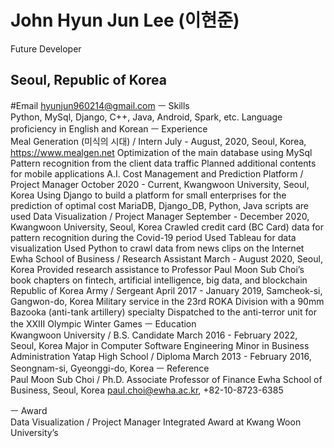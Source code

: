 # John Hyun Jun Lee (이현준)

Future Developer

## Seoul, Republic of Korea


#Email
hyunjun960214@gmail.com
ㅡ
Skills	 
Python, MySql, Django, C++, Java, Android, Spark, etc.
Language proficiency in English and Korean
ㅡ
Experience	 
Meal Generation (미식의 시대) / Intern
July - August, 2020,  Seoul, Korea, https://www.mealgen.net
Optimization of the main database using MySql
Pattern recognition from the client data traffic
Planned additional contents for mobile applications
A.I. Cost Management and Prediction Platform / Project Manager
October 2020 - Current, Kwangwoon University, Seoul, Korea
Using Django to build a platform for small enterprises for the prediction of optimal cost 
MariaDB, Django_DB, Python, Java scripts are used
Data Visualization / Project Manager
September - December 2020, Kwangwoon University, Seoul, Korea
Crawled credit card (BC Card) data for pattern recognition during the Covid-19 period
Used Tableau for data visualization
Used Python to crawl data from news clips on the Internet 
Ewha School of Business / Research Assistant
March - August 2020, Seoul, Korea
Provided research assistance to Professor Paul Moon Sub Choi’s book chapters on fintech, artificial intelligence, big data, and blockchain 
Republic of Korea Army / Sergeant
April 2017 - January 2019, Samcheok-si, Gangwon-do, Korea
Military service in the 23rd ROKA Division with a 90mm Bazooka (anti-tank artillery) specialty
Dispatched to the anti-terror unit for the XXIII Olympic Winter Games 
ㅡ
Education	 
Kwangwoon University / B.S. Candidate
March 2016 - February 2022,  Seoul, Korea 
Major in Computer Software Engineering
Minor in Business Administration
Yatap High School / Diploma
March 2013 - February 2016, Seongnam-si, Gyeonggi-do, Korea
ㅡ
Reference	 
Paul Moon Sub Choi / Ph.D.
Associate Professor of Finance
Ewha School of Business, Seoul, Korea
paul.choi@ewha.ac.kr, +82-10-8723-6385
					 
ㅡ
Award	
Data Visualization / Project Manager
Integrated Award at Kwang Woon University’s 
					

					

